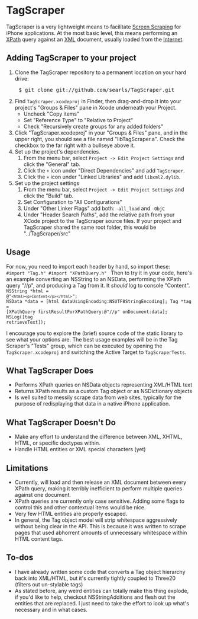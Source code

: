 TagScraper
==========

TagScraper is a very lightweight means to facilitate [Screen Scraping](http://en.wikipedia.org/wiki/Screen_Scraping#Screen_scraping) for iPhone applications. At the most basic level, this means performing an [XPath](http://en.wikipedia.org/wiki/XPath) query against an [XML](http://en.wikipedia.org/wiki/XML) document, usually loaded from the [Internet](http://en.wikipedia.org/wiki/Internet).


Adding TagScraper to your project
---------------------------------

1. Clone the TagScraper repository to a permanent location on your hard drive:
<pre>
    $ git clone git://github.com/searls/TagScraper.git
</pre>
2. Find `TagScraper.xcodeproj` in Finder, then drag-and-drop it into your project's "Groups & Files" pane in Xcode underneath your Project.
	* Uncheck "Copy items"
	* Set "Reference Type" to "Relative to Project"
	* Check "Recursively create groups for any added folders"
3. Click "TagScraper.xcodeproj" in your "Groups & Files" pane, and in the upper right, you should see a file named "libTagScraper.a". Check the checkbox to the far right with a bullseye above it.
4. Set up the project's dependencies.
	1. From the menu bar, select `Project -> Edit Project Settings` and click the "General" tab.
	2. Click the `+` icon under "Direct Dependencies" and add `TagScraper`.
	3. Click the `+` icon under "Linked Libraries" and add `libxml2.dylib`.
5. Set up the project settings
	1. From the menu bar, select `Project -> Edit Project Settings` and click the "Build" tab. 
	2. Set Configuration to "All Configurations" 
	3. Under "Other Linker Flags" add both: `-all_load` and `-ObjC`
	4. Under "Header Search Paths", add the relative path from your XCode project to the TagScraper source files. If your project and TagScraper shared the same root folder, this would be "../TagScraper/src"

Usage
-----
For now, you need to import each header by hand, so import these:
<code>
#import "Tag.h"
#import "XPathQuery.h"
</code>
Then to try it in your code, here's an example converting an NSString to an NSData, performing the XPath query "//p", and producing a Tag from it. It *should* log to console "Content".
<code>
NSString *html = @"`<html><p>Content</p></html>`";
NSData *data = [html dataUsingEncoding:NSUTF8StringEncoding];
Tag *tag = [XPathQuery firstResultForXPathQuery:@"//p" onDocument:data];
NSLog([tag retrieveText]);
</code>

I encourage you to explore the (brief) source code of the static library to see what your options are. The best usage examples will be in the Tag Scraper's "Tests" group, which can be executed by opening the `TagScraper.xcodeproj` and switching the Active Target to `TagScraperTests`.

What TagScraper Does
--------------------
* Performs XPath queries on NSData objects representing XML/HTML text
* Returns XPath results as a custom Tag object or as NSDictionary objects
* Is well suited to messily scrape data from web sites, typically for the purpose of redisplaying that data in a native iPhone application.

What TagScraper Doesn't Do
--------------------------
* Make any effort to understand the difference between XML, XHTML, HTML, or specific doctypes within. 
* Handle HTML entities or XML special characters (yet)

Limitations
-----------
* Currently, will load and then release an XML document between every XPath query, making it terribly inefficient to perform multiple queries against one document.
* XPath queries are currently only case sensitive. Adding some flags to control this and other contextual items would be nice.
* Very few HTML entities are properly escaped.
* In general, the Tag object model will strip whitespace aggressively without being clear in the API. This is because it was written to scrape pages that used abhorrent amounts of unnecessary whitespace within HTML content tags.

To-dos
------

* I have already written some code that converts a Tag object hierarchy back into XML/HTML, but it's currently tightly coupled to Three20 (filters out un-stylable tags)
* As stated before, any weird entities can totally make this thing explode, if you'd like to help, checkout NSStringAdditions and flesh out the entities that are replaced. I just need to take the effort to look up what's necessary and in what cases.
